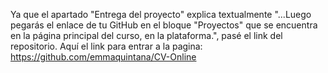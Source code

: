 Ya que el apartado "Entrega del proyecto" explica textualmente "...Luego pegarás el enlace de tu GitHub en el bloque "Proyectos" que se encuentra en la página principal del curso, en la plataforma.", pasé el link del repositorio. Aquí el link para entrar a la pagina: https://github.com/emmaquintana/CV-Online
